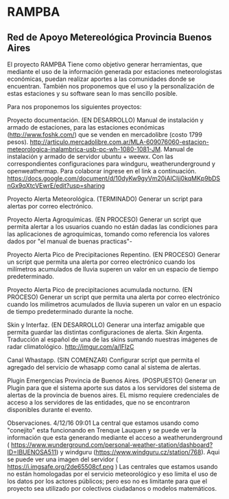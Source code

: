 # RAMPBA
## Red de Apoyo Metereológica Provincia Buenos Aires
El proyecto RAMPBA Tiene como objetivo generar herramientas, que mediante el uso de la información generada por estaciones meteorologistas económicas, puedan realizar aportes a las comunidades donde se encuentran. También nos proponemos que el uso y la personalización de estas estaciones y su software sean lo mas sencillo posible.

Para nos proponemos los siguientes proyectos:

Proyecto documentación. (EN DESARROLLO) Manual de instalación y armado de estaciones, para las estaciones económicas (http://www.foshk.com/) que se venden en mercadolibre (costo 1799 pesos). http://articulo.mercadolibre.com.ar/MLA-609076060-estacion-meteorologica-inalambrica-usb-pc-wh-1080-1081-JM. Manual de instalación y armado de servidor ubuntu + weewx. Con las correspondientes configuraciones para windguru, weatherunderground y openweathermap. Para colaborar ingrese en el link a continuación. https://docs.google.com/document/d/10dyKw9gyVm20jAlCIjj0kqMKp9bDSnGx9qXtcVEwrE/edit?usp=sharing

Proyecto Alerta Meteorológica. (TERMINADO) Generar un script para alertas por correo electrónico.

Proyecto Alerta Agroquímicas. (EN PROCESO) Generar un script que permita alertar a los usuarios cuando no están dadas las condiciones para las aplicaciones de agroquímicas, tomando como referencia los valores dados por "el manual de buenas practicas"-

Proyecto Alerta Pico de Precipitaciones Repentino. (EN PROCESO) Generar un script que permita una alerta por correo electrónico cuando los milímetros acumulados de lluvia superen un valor en un espacio de tiempo predeterminado.

Proyecto Alerta Pico de precipitaciones acumulada nocturno. (EN PROCESO) Generar un script que permita una alerta por correo electrónico cuando los milímetros acumulados de lluvia superen un valor en un espacio de tiempo predeterminado durante la noche.

Skin y Interfaz. (EN DESARROLLO) Generar una interfaz amigable que permita guardar las distintas configuraciones de alerta. Skin Argenta. Traducción al español de una de las skins sumando nuestras imágenes de radar climatológico. http://imgur.com/a/IFIzC

Canal Whastapp. (SIN COMENZAR) Configurar script que permita el agregado del servicio de whasapp como canal al sistema de alertas.

Plugin Emergencias Provincia de Buenos Aires. (POSPUESTO) Generar un Plugin para que el sistema aporte sus datos a los servidores del sistema de alertas de la provincia de buenos aires. EL mismo requiere credenciales de acceso a los servidores de las entidades, que no se encontraron disponibles durante el evento.

Observaciones. 4/12/16 09:01 La central que estamos usando como "conejito" esta funcionando en Trenque Lauquen y se puede ver la información que esta generando mediante el acceso a weatherunderground ( https://www.wunderground.com/personal-weather-station/dashboard?ID=IBUENOSA511) y windguru (https://www.windguru.cz/station/768). Aqui se puede ver una imagen del servidor ( https://i.imgsafe.org/2de65508cf.png ) Las centrales que estamos usando no están homologadas por el servicio meteorológico y eso limita el uso de los datos por los actores públicos; pero eso no es limitante para que el proyecto sea utilizado por colectivos ciudadanos o modelos matemáticos.
